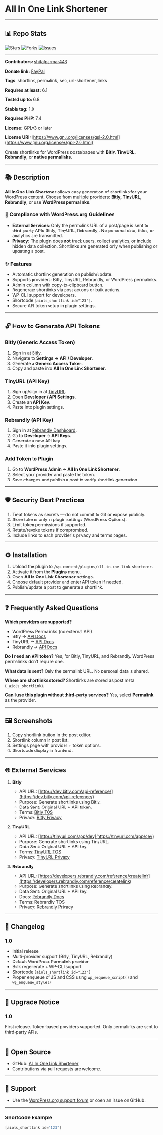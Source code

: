 # All In One Link Shortener

---

## 📊 Repo Stats
![Stars](https://img.shields.io/github/stars/shitalparmar443/all-in-one-link-shortener?style=flat)
![Forks](https://img.shields.io/github/forks/shitalparmar443/all-in-one-link-shortener?style=flat)
![Issues](https://img.shields.io/github/issues/shitalparmar443/all-in-one-link-shortener?style=flat)

---

**Contributors:** [shitalparmar443](https://profiles.wordpress.org/shitalparmar443/)

**Donate link:** [PayPal](https://www.paypal.me/shitalparmar443/)

**Tags:** shortlink, permalink, seo, url-shortener, links

**Requires at least:** 6.1

**Tested up to:** 6.8

**Stable tag:** 1.0

**Requires PHP:** 7.4

**License:** GPLv3 or later

**License URI:** [https://www.gnu.org/licenses/gpl-2.0.html](https://www.gnu.org/licenses/gpl-2.0.html)

Create shortlinks for WordPress posts/pages with **Bitly, TinyURL, Rebrandly**, or **native permalinks**.

---

## 📚 Description

**All In One Link Shortener** allows easy generation of shortlinks for your WordPress content.
Choose from multiple providers: **Bitly, TinyURL, Rebrandly**, or use **WordPress permalinks**.

### 🔑 Compliance with WordPress.org Guidelines

* **External Services:** Only the permalink URL of a post/page is sent to third-party APIs (Bitly, TinyURL, Rebrandly). No personal data, titles, or analytics are transmitted.
* **Privacy:** The plugin does **not** track users, collect analytics, or include hidden data collection. Shortlinks are generated only when publishing or updating a post.

### ✨ Features

* Automatic shortlink generation on publish/update.
* Supports providers: Bitly, TinyURL, Rebrandly, or WordPress permalinks.
* Admin column with copy-to-clipboard button.
* Regenerate shortlinks via post actions or bulk actions.
* WP-CLI support for developers.
* Shortcode `[aiols_shortlink id="123"]`.
* Secure API token setup in plugin settings.

---

## 🔓 How to Generate API Tokens

### Bitly (Generic Access Token)

1. Sign in at [Bitly](https://bitly.com).
2. Navigate to **Settings → API / Developer**.
3. Generate a **Generic Access Token**.
4. Copy and paste into **All In One Link Shortener**.

### TinyURL (API Key)

1. Sign up/sign in at [TinyURL](https://tinyurl.com/app/dev).
2. Open **Developer / API Settings**.
3. Create an **API Key**.
4. Paste into plugin settings.

### Rebrandly (API Key)

1. Sign in at [Rebrandly Dashboard](https://app.rebrandly.com/).
2. Go to **Developer → API Keys**.
3. Generate a new API key.
4. Paste it into plugin settings.

### Add Token to Plugin

1. Go to **WordPress Admin → All In One Link Shortener**.
2. Select your provider and paste the token.
3. Save changes and publish a post to verify shortlink generation.

---

## 🛡️ Security Best Practices

1. Treat tokens as secrets — do not commit to Git or expose publicly.
2. Store tokens only in plugin settings (WordPress Options).
3. Limit token permissions if supported.
4. Rotate/revoke tokens if compromised.
5. Include links to each provider's privacy and terms pages.

---

## ⚙️ Installation

1. Upload the plugin to `/wp-content/plugins/all-in-one-link-shortener`.
2. Activate it from the **Plugins** menu.
3. Open **All In One Link Shortener** settings.
4. Choose default provider and enter API token if needed.
5. Publish/update a post to generate a shortlink.

---

## ❓ Frequently Asked Questions

**Which providers are supported?**

* WordPress Permalinks (no external API)
* Bitly → [API Docs](https://dev.bitly.com/)
* TinyURL → [API Docs](https://tinyurl.com/app/dev)
* Rebrandly → [API Docs](https://developers.rebrandly.com/)

**Do I need an API token?**
Yes, for Bitly, TinyURL, and Rebrandly. WordPress permalinks don’t require one.

**What data is sent?**
Only the permalink URL. No personal data is shared.

**Where are shortlinks stored?**
Shortlinks are stored as post meta (`_aiols_shortlink`).

**Can I use this plugin without third-party services?**
Yes, select **Permalink** as the provider.

---

## 🖼️ Screenshots

1. Copy shortlink button in the post editor.
2. Shortlink column in post list.
3. Settings page with provider + token options.
4. Shortcode display in frontend.

---

## 🌐 External Services

1. **Bitly**

   * API URL: [https://dev.bitly.com/api-reference/](https://dev.bitly.com/api-reference/)
   * Purpose: Generate shortlinks using Bitly.
   * Data Sent: Original URL + API token.
   * Terms: [Bitly TOS](https://bitly.com/pages/terms-of-service)
   * Privacy: [Bitly Privacy](https://bitly.com/pages/privacy)

2. **TinyURL**

   * API URL: [https://tinyurl.com/app/dev](https://tinyurl.com/app/dev)
   * Purpose: Generate shortlinks using TinyURL.
   * Data Sent: Original URL + API key.
   * Terms: [TinyURL TOS](https://tinyurl.com/app/terms)
   * Privacy: [TinyURL Privacy](https://tinyurl.com/app/privacy-policy)

3. **Rebrandly**

   * API URL: [https://developers.rebrandly.com/reference/createlink](https://developers.rebrandly.com/reference/createlink)
   * Purpose: Generate shortlinks using Rebrandly.
   * Data Sent: Original URL + API key.
   * Docs: [Rebrandly Docs](https://developers.rebrandly.com/docs/get-started)
   * Terms: [Rebrandly TOS](https://www.rebrandly.com/terms)
   * Privacy: [Rebrandly Privacy](https://www.rebrandly.com/privacy)

---

## 📌 Changelog

### 1.0

* Initial release
* Multi-provider support (Bitly, TinyURL, Rebrandly)
* Default WordPress Permalink provider
* Bulk regenerate + WP-CLI support
* Shortcode `[aiols_shortlink id="123"]`
* Proper enqueue of JS and CSS using `wp_enqueue_script()` and `wp_enqueue_style()`

---

## 🔔 Upgrade Notice

### 1.0

First release. Token-based providers supported. Only permalinks are sent to third-party APIs.

---

## 🌱 Open Source

* GitHub: [All In One Link Shortener](https://github.com/shitalparmar443/all-in-one-link-shortener)
* Contributions via pull requests are welcome.

---

## 💬 Support

* Use the [WordPress.org support forum](https://wordpress.org/support/plugin/all-in-one-link-shortener/) or open an issue on GitHub.

---

### Shortcode Example

```php
[aiols_shortlink id="123"]
```
